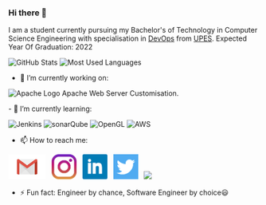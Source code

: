 
### Hi there 👋

I am a student currently pursuing my Bachelor's of Technology in Computer Science Engineering with specialisation in [DevOps](https://aws.amazon.com/devops/what-is-devops/) from [UPES](https://www.upes.ac.in/).
Expected Year Of Graduation: 2022

![GitHub Stats](https://github-readme-stats.vercel.app/api?username=Hridyanshu)
![Most Used Languages](https://github-readme-stats.vercel.app/api/top-langs/?username=Hridyanshu&layout=compact)

- 🔭 I’m currently working on:
<p><img alt="Apache Logo" width="50px" src="https://images.ctfassets.net/tvfg2m04ppj4/2QRrcCJphjVYqGgAJL31fW/2316ecca9552970ba947bdca41b53320/Apache-Web-Server-Raspberry-Pi.jpg" /> Apache Web Server Customisation.</p>
- 🌱 I’m currently learning:
<p><img alt="Jenkins" width="80px" height="50px" src="https://www.mitrai.com/wp-content/uploads/2018/04/jenkins-thumb.jpg" />
<img alt="sonarQube" width="80px" height="50px" src="https://www.sonarsource.com/products/sonarqube/sonarqube.png" />
 <img alt="OpenGL" width="80px" height="50px" src="https://www.opengl.org/img/opengl_logo.png" />
 <img alt="AWS" width="80px" height="50px" src="https://varjo.com/wp-content/uploads/2019/12/aws-logo.png" /></p>

- 📫 How to reach me:
<p>
<a href="mailto:hridyanshusharma@gmail.com"><img height="50" src="https://github.com/NishkarshRaj/NishkarshRaj/blob/master/img/gmail.png?raw=true"></a>&nbsp;&nbsp;
  <a href="https://www.instagram.com/sharmahridyanshu/"><img height="50" src="https://github.com/NishkarshRaj/NishkarshRaj/blob/master/img/instagram.jpg?raw=true"></a>&nbsp;&nbsp;
<a href="https://www.linkedin.com/in/hridyanshu-sharma-2456356a/"><img height="50" src="https://github.com/NishkarshRaj/NishkarshRaj/blob/master/img/linkedin.png?raw=true"></a>&nbsp;&nbsp;
<a href="https://twitter.com/Hridyanshu_"><img height="50" src="https://github.com/NishkarshRaj/NishkarshRaj/blob/master/img/twitter.png?raw=true"></a>&nbsp;&nbsp;
<a href="https://www.hackerrank.com/Hridyanshu"><img height="50" src="https://upload.wikimedia.org/wikipedia/commons/4/40/HackerRank_Icon-1000px.png"></a>&nbsp;&nbsp;
</p>

- ⚡ Fun fact: Engineer by chance, Software Engineer by choice😃

